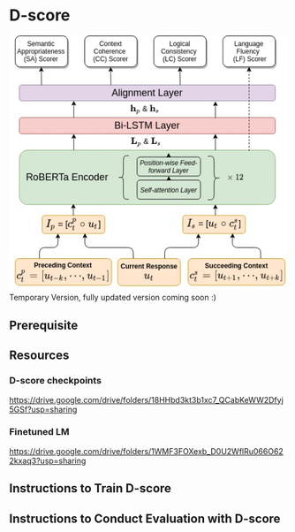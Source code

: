 # D-score
<img src='D-score-architecture.jpg'></img>
Temporary Version, fully updated version coming soon :)

## Prerequisite 

## Resources

### D-score checkpoints
https://drive.google.com/drive/folders/18HHbd3kt3b1xc7_QCabKeWW2Dfyj5GSf?usp=sharing

### Finetuned LM
https://drive.google.com/drive/folders/1WMF3FOXexb_D0U2WflRu066O622kxaq3?usp=sharing

## Instructions to Train D-score

## Instructions to Conduct Evaluation with D-score

